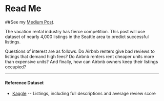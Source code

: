 
# Read Me

##See my [Medium Post](https://bystrand.medium.com/how-to-ensure-your-airbnb-rental-gets-rented-4dd9b96bee99).

The vacation rental industry has fierce competition. This post will use dataset of nearly 4,000 listings in the Seattle area to predict successful listings.

Questions of interest are as follows. Do Airbnb renters give bad reviews to listings that demand high fees? Do Airbnb renters rent cheaper units more than expensive units? And finally, how can Airbnb owners keep their listings occupied?


- - -
#### Reference Dataset

* [Kaggle](https://www.kaggle.com/airbnb/seattle)  -- 
Listings, including full descriptions and average review score
   